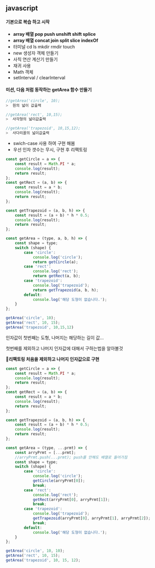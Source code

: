 ## javascript

#### 기본으로 복습 하고 시작

-   **array 배열 pop push unshift shift splice**
-   **array 배열 concat join split slice indexOf**
-   터미널 cd ls mkdir rmdir touch
-   new 생성자 객체 만들기
-   사칙 연산 계산기 만들기
-   재귀 사용
-   Math 객체 
-   setInterval / clearInterval

#### 

#### 미션, 다음 처럼 동작하는 getArea 함수 만들기

```javascript
//getArea('circle', 10);
>  원의 넓이 값출력

//getArea('rect', 10,15);
>  사각형의 넓이값출력

//getArea('trapezoid', 10,15,12);
>  사다리꼴의 넓이값출력
```

- swich-case 사용 하여 구현 해봄
- 우선 인자 갯수는 무시, 구현 후 리팩토링

```javascript
const getCircle = a => {
    const result = Math.PI * a;
    console.log(result);
    return result;
};
const getRect = (a, b) => {
    const result = a * b;
    console.log(result);
    return result;
};

const getTrapezoid = (a, b, h) => {
    const result = (a + b) * h * 0.5;
    console.log(result);
    return result;
};

const getArea = (type, a, b, h) => {
    const shape = type;
    switch (shape) {
        case 'circle':
            console.log('circle');
            return getCircle(a);
        case 'rect':
            console.log('rect');
            return getRect(a, b);
        case 'trapezoid':
            console.log('trapezoid');
            return getTrapezoid(a, b, h);
        default:
            console.log('해당 도형이 없습니다.');
    }
};

getArea('circle', 10);
getArea('rect', 10, 15);
getArea('trapezoid', 10,15,12)

```

인자값이 첫번째는 도형, 나머지는 해당하는 길이 값...

첫번째를 제외하고 나머지 인자값에 대해서 구하는법을 알아볼것

**리팩토링 처음을 제외하고 나머지 인자값으로 구현**

```javascript
const getCircle = a => {
    const result = Math.PI * a;
    console.log(result);
    return result;
};
const getRect = (a, b) => {
    const result = a * b;
    console.log(result);
    return result;
};

const getTrapezoid = (a, b, h) => {
    const result = (a + b) * h * 0.5;
    console.log(result);
    return result;
};

const getArea = (type, ...prmt) => {
    const arryPrmt = [...prmt];
    //arryPrmt.push(...prmt); push를 안해도 배열로 들어가짐
    const shape = type;
    switch (shape) {
        case 'circle':
            console.log('circle');
            getCircle(arryPrmt[0]);
            break;
        case 'rect':
            console.log('rect');
            getRect(arryPrmt[0], arryPrmt[1]);
            break;
        case 'trapezoid':
            console.log('trapezoid');
            getTrapezoid(arryPrmt[0], arryPrmt[1], arryPrmt[2]);
            break;
        default:
            console.log('해당 도형이 없습니다.');
    }
};

getArea('circle', 10, 10);
getArea('rect', 10, 15);
getArea('trapezoid', 10, 15, 12);

```

